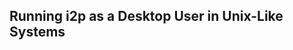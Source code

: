 Running i2p as a Desktop User in Unix-Like Systems
--------------------------------------------------

